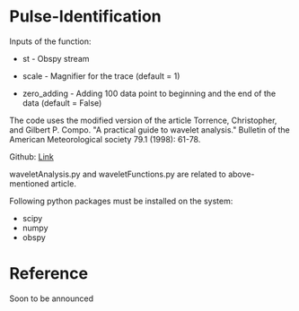 # Pulse-Identification

Inputs of the function:

* st - Obspy stream

* scale - Magnifier for the trace (default = 1)

* zero_adding - Adding 100 data point to beginning and the end of the data (default = False)

The code uses the modified version of the article Torrence, Christopher, and Gilbert P. Compo. "A practical guide to wavelet analysis." Bulletin of the American Meteorological society 79.1 (1998): 61-78.

Github: [Link](https://github.com/chris-torrence/wavelets)

waveletAnalysis.py and waveletFunctions.py are related to above-mentioned article.

Following python packages must be installed on the system:

* scipy
* numpy
* obspy

# Reference

Soon to be announced
